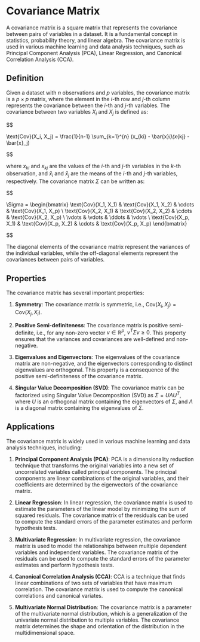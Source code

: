 # Covariance Matrix

A covariance matrix is a square matrix that represents the covariance between pairs of variables in a dataset. It is a fundamental concept in statistics, probability theory, and linear algebra. The covariance matrix is used in various machine learning and data analysis techniques, such as Principal Component Analysis (PCA), Linear Regression, and Canonical Correlation Analysis (CCA).

## Definition

Given a dataset with $n$ observations and $p$ variables, the covariance matrix is a $p \times p$ matrix, where the element in the $i$-th row and $j$-th column represents the covariance between the $i$-th and $j$-th variables. The covariance between two variables $X_i$ and $X_j$ is defined as:


$$

\text{Cov}(X_i, X_j) = \frac{1}{n-1} \sum_{k=1}^{n} (x_{ki} - \bar{x}_i)(x_{kj} - \bar{x}_j)

$$


where $x_{ki}$ and $x_{kj}$ are the values of the $i$-th and $j$-th variables in the $k$-th observation, and $\bar{x}_i$ and $\bar{x}_j$ are the means of the $i$-th and $j$-th variables, respectively. The covariance matrix $\Sigma$ can be written as:


$$

\Sigma = \begin{bmatrix}
    \text{Cov}(X_1, X_1) & \text{Cov}(X_1, X_2) & \cdots & \text{Cov}(X_1, X_p) \\
    \text{Cov}(X_2, X_1) & \text{Cov}(X_2, X_2) & \cdots & \text{Cov}(X_2, X_p) \\
    \vdots  & \vdots  & \ddots & \vdots  \\
    \text{Cov}(X_p, X_1) & \text{Cov}(X_p, X_2) & \cdots & \text{Cov}(X_p, X_p)
\end{bmatrix}

$$


The diagonal elements of the covariance matrix represent the variances of the individual variables, while the off-diagonal elements represent the covariances between pairs of variables.

## Properties

The covariance matrix has several important properties:

1. **Symmetry**: The covariance matrix is symmetric, i.e., $\text{Cov}(X_i, X_j) = \text{Cov}(X_j, X_i)$.

2. **Positive Semi-definiteness**: The covariance matrix is positive semi-definite, i.e., for any non-zero vector $v \in \mathbb{R}^p$, $v^T \Sigma v \geq 0$. This property ensures that the variances and covariances are well-defined and non-negative.

3. **Eigenvalues and Eigenvectors**: The eigenvalues of the covariance matrix are non-negative, and the eigenvectors corresponding to distinct eigenvalues are orthogonal. This property is a consequence of the positive semi-definiteness of the covariance matrix.

4. **Singular Value Decomposition (SVD)**: The covariance matrix can be factorized using Singular Value Decomposition (SVD) as $\Sigma = U \Lambda U^T$, where $U$ is an orthogonal matrix containing the eigenvectors of $\Sigma$, and $\Lambda$ is a diagonal matrix containing the eigenvalues of $\Sigma$.

## Applications

The covariance matrix is widely used in various machine learning and data analysis techniques, including:

1. **Principal Component Analysis (PCA)**: PCA is a dimensionality reduction technique that transforms the original variables into a new set of uncorrelated variables called principal components. The principal components are linear combinations of the original variables, and their coefficients are determined by the eigenvectors of the covariance matrix.

2. **Linear Regression**: In linear regression, the covariance matrix is used to estimate the parameters of the linear model by minimizing the sum of squared residuals. The covariance matrix of the residuals can be used to compute the standard errors of the parameter estimates and perform hypothesis tests.

3. **Multivariate Regression**: In multivariate regression, the covariance matrix is used to model the relationships between multiple dependent variables and independent variables. The covariance matrix of the residuals can be used to compute the standard errors of the parameter estimates and perform hypothesis tests.

4. **Canonical Correlation Analysis (CCA)**: CCA is a technique that finds linear combinations of two sets of variables that have maximum correlation. The covariance matrix is used to compute the canonical correlations and canonical variates.

5. **Multivariate Normal Distribution**: The covariance matrix is a parameter of the multivariate normal distribution, which is a generalization of the univariate normal distribution to multiple variables. The covariance matrix determines the shape and orientation of the distribution in the multidimensional space.
